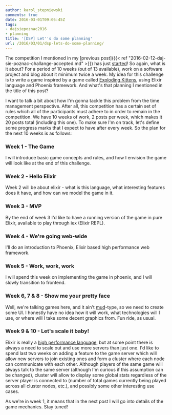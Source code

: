 ```yaml
---
author: karol_stepniewski
comments: true
date: 2016-03-01T09:05:45Z
tags:
- dajsiepoznac2016
- planning
title: '[DSP] Let''s do some planning'
url: /2016/03/01/dsp-lets-do-some-planning/
---
```


The competition I mentioned in my [previous post]({{< ref "2016-02-12-daj-sie-poznac-challange-accepted.md" >}}) has just [started](http://www.maciejaniserowicz.com/2016/03/01/daj-sie-poznac-2016-startujemy-i-przedluzamy-rejestracje/)!
So again, what is it about? For a period of 10 weeks (out of 13 available), work on a software project and blog about it minimum twice a week. My idea for this challenge is to write a game inspired by a game called [Exploding Kittens](http://www.explodingkittens.com/), using Elixir language and Phoenix framework. And what's that planning I mentioned in the title of this post?

<!--more-->
I want to talk a bit about how I'm gonna tackle this problem from the time management perspective. After all, this competition has a certain set of rules which all of the participants must adhere to in order to remain in the competition. We have 10 weeks of work, 2 posts per week, which makes it 20 posts total (including this one). To make sure I'm on track, let's define some progress marks that I expect to have after every week. So the plan for the next 10 weeks is as follows:

### Week 1 - The Game
I will introduce basic game concepts and rules, and how I envision the game will look like at the end of this challenge.

### Week 2 - Hello Elixir
Week 2 will be about elixir - what is this language, what interesting features does it have, and how can we model the game in it.

### Week 3 - MVP
By the end of week 3 I'd like to have a running version of the game in pure Elixir, available to play through iex (Elixir REPL).

### Week 4 - We're going web-wide
I'll do an introduction to Phoenix, Elixir based high performance web framework.

### Week 5 - Work, work, work
I will spend this week on implementing the game in phoenix, and I will slowly transition to frontend.

### Week 6, 7 & 8 - Show me your pretty face
Well, we're talking games here, and it ain't [mud](https://en.wikipedia.org/wiki/MUD)-type, so we need to create some UI.
I honestly have no idea how it will work, what technologies will I use, or where will I take some decent graphics from. Fun ride, as usual.

### Week 9 & 10 - Let's scale it baby!
Elixir is really a [high performance language](http://www.phoenixframework.org/blog/the-road-to-2-million-websocket-connections), but at some point there is always a need to scale out and use more servers than just one. I'd like to spend last two weeks on adding a feature to the game server which will allow new servers to join existing ones and form a cluster where each node can communicate with each other. Although players of the same game will always talk to the same server (although I'm curious if this assumption can be changed), cluster will allow to display some global stats regardless of the server player is connected to (number of total games currently being played across all cluster nodes, etc.), and possibly some other interesting use cases.

As we're in week 1, it means that in the next post I will go into details of the game mechanics. Stay tuned!




